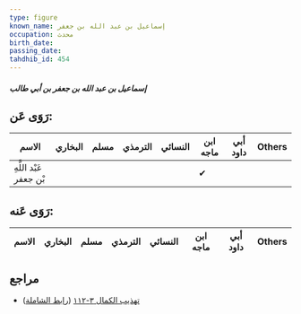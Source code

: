 ```yaml
---
type: figure
known_name: إسماعيل بن عبد الله بن جعفر
occupation: محدث
birth_date:
passing_date:
tahdhib_id: 454
---
```

##### إسماعيل بن عبد الله بن جعفر بن أبي طالب

## رَوَى عَن:
| الاسم                  | البخاري | مسلم | الترمذي | النسائي | ابن ماجه | أبي داود | Others |
| ---------------------- | ------- | ---- | ------- | ------- | -------- | -------- | ------ |
| عَبْد اللَّهِ بْن جعفر |         |      |         |         | ✔        |          |        |
## رَوَى عَنه:
| الاسم | البخاري | مسلم | الترمذي | النسائي | ابن ماجه | أبي داود | Others |
| ----- | ------- | ---- | ------- | ------- | -------- | -------- | ------ |
## مراجع
- [تهذيب الكمال ٣-١١٢](obsidian://open?vault=Tahdhib-al-Kamal&file=Figures/٤٥٤-إسماعيل%20بن%20عبد%20الله%20بن%20جعفر%20بن%20أبي%20طالب) ([رابط الشاملة](https://shamela.ws/book/3722/1126))